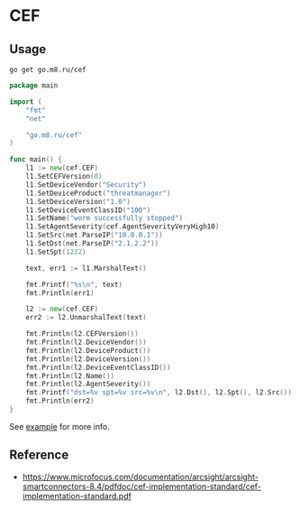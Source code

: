# CEF

## Usage

```shell
go get go.m8.ru/cef
```

```go
package main

import (
	"fmt"
	"net"

	"go.m8.ru/cef"
)

func main() {
	l1 := new(cef.CEF)
	l1.SetCEFVersion(0)
	l1.SetDeviceVendor("Security")
	l1.SetDeviceProduct("threatmanager")
	l1.SetDeviceVersion("1.0")
	l1.SetDeviceEventClassID("100")
	l1.SetName("worm successfully stopped")
	l1.SetAgentSeverity(cef.AgentSeverityVeryHigh10)
	l1.SetSrc(net.ParseIP("10.0.0.1"))
	l1.SetDst(net.ParseIP("2.1.2.2"))
	l1.SetSpt(1232)

	text, err1 := l1.MarshalText()

	fmt.Printf("%s\n", text)
	fmt.Println(err1)

	l2 := new(cef.CEF)
	err2 := l2.UnmarshalText(text)

	fmt.Println(l2.CEFVersion())
	fmt.Println(l2.DeviceVendor())
	fmt.Println(l2.DeviceProduct())
	fmt.Println(l2.DeviceVersion())
	fmt.Println(l2.DeviceEventClassID())
	fmt.Println(l2.Name())
	fmt.Println(l2.AgentSeverity())
	fmt.Printf("dst=%v spt=%v src=%v\n", l2.Dst(), l2.Spt(), l2.Src())
	fmt.Println(err2)
}
```

See [example](example_test.go) for more info.

## Reference

- https://www.microfocus.com/documentation/arcsight/arcsight-smartconnectors-8.4/pdfdoc/cef-implementation-standard/cef-implementation-standard.pdf
